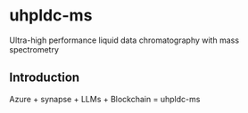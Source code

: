 # uhpldc-ms
Ultra-high performance liquid data chromatography with mass spectrometry

## Introduction

Azure + synapse + LLMs + Blockchain = uhpldc-ms
